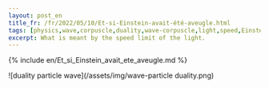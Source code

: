 ```yaml
---
layout: post_en
title_fr: /fr/2022/05/10/Et-si-Einstein-avait-été-aveugle.html
tags: [physics,wave,corpuscle,duality,wave-corpuscle,light,speed,Einstein] 
excerpt: What is meant by the speed limit of the light.
---
```

{% include en/Et_si_Einstein_avait_ete_aveugle.md %}

![duality particle wave](/assets/img/wave-particle duality.png)

